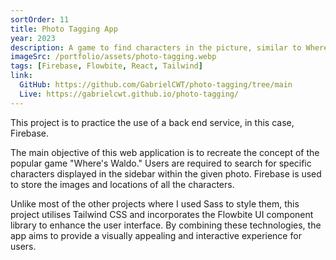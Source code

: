 ```yaml
---
sortOrder: 11
title: Photo Tagging App
year: 2023
description: A game to find characters in the picture, similar to Where's Waldo.
imageSrc: /portfolio/assets/photo-tagging.webp
tags: [Firebase, Flowbite, React, Tailwind]
link:
  GitHub: https://github.com/GabrielCWT/photo-tagging/tree/main
  Live: https://gabrielcwt.github.io/photo-tagging/
---
```


This project is to practice the use of a back end service, in this case, Firebase.

The main objective of this web application is to recreate the concept of the popular game "Where's Waldo." Users are required to search for specific characters displayed in the sidebar within the given photo. Firebase is used to store the images and locations of all the characters.

Unlike most of the other projects where I used Sass to style them, this project utilises Tailwind CSS and incorporates the Flowbite UI component library to enhance the user interface. By combining these technologies, the app aims to provide a visually appealing and interactive experience for users.
